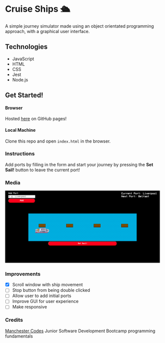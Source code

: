 # Cruise Ships :passenger_ship:

A simple journey simulator made using an object orientated programming approach, with a graphical user interface.

## Technologies

- JavaScript
- HTML
- CSS
- Jest
- Node.js

## Get Started!

#### Browser

Hosted [here](https://benjquinn.github.io/cruise-ships/) on GitHub pages!

#### Local Machine

Clone this repo and open `index.html` in the browser.

### Instructions

Add ports by filling in the form and start your journey by pressing the **Set Sail!** button to leave the current port!

### Media

![Cruise Ships screenshot](./readme-media/cruise-ships-screenshot.png)

### Improvements

- [x] Scroll window with ship movement
- [ ] Stop button from being double clicked
- [ ] Allow user to add initial ports
- [ ] Improve GUI for user experience
- [ ] Make responsive

### Credits

[Manchester Codes](https://www.manchestercodes.com/) Junior Software Development Bootcamp programming fundamentals 
